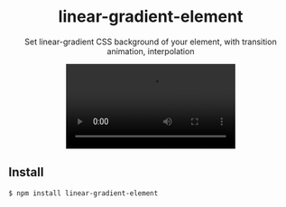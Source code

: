 <div align="center">
  <h1>linear-gradient-element</h1>
  <p>Set linear-gradient CSS background of your element, with transition animation, interpolation</p>
  <video src="https://github.com/user-attachments/assets/4370b37d-32c0-4b12-8889-50f3633f9660">
</div>

## Install

```
$ npm install linear-gradient-element
```
